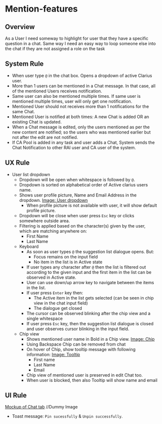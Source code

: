 # Mention-features

## Overview

As a User I need someway to highlight for user that they have a specific question in a chat. Same way I need an easy way to loop someone else into the chat if they are not assigned a role on the task

## System Rule

- When user type `@` in the chat box. Opens a dropdown of active Clarius user.
- More than 1 users can be mentioned in a Chat message. In that case, all of the mentioned Users receives notification.
- Same user can also be mentioned multiple times. If same user is mentioned multiple times, user will only get one notification.
- Mentioned User should not receives more than 1 notifications for the same Chat.
- Mentioned User is notified at both times: A new Chat is added OR an existing Chat is updated.
- When a Chat message is edited, only the users mentioned as per the new content are notified; so the users who was mentioned earlier but not after the edit are not notified.
- If CA Pool is added in any task and user adds a Chat, System sends the Chat Notification to other RAI user and CA user of the system.

## UX Rule

- User list dropdown
    - Dropdown will be open when whitespace is followed by `@`.
    - Dropdown is sorted on alphabetical order of Active clarius users name.
    - Shows user profile picture, Name and Email Address in the dropdown. [Image: User dropdown](https://drive.google.com/file/d/1A18YEZr91MIp_jaRbrW4uy9dxxtkOE6D/view?usp=sharing)
        - When profile picture is not available with user, it will show default profile picture.
    - Dropdown will be close when user press `Esc` key or clicks somewhere outside area.
    - Filtering is applied based on the character(s) given by the user, which are matching anywhere on:
        - First Name
        - Last Name
    - Keyboard
        - As soon as user types `@` the suggestion list dialogue opens. But:
            - Focus remains on the input field
            - No item in the list is in Active state
        - If user types any character after `@` then the list is filtered out according to the given input and the first item in the list can be observed in Active state.
        - User can use down/up arrow key to navigate between the items in the list.
        - If user press `Enter` key then:
            - The Active item in the list gets selected (can be seen in chip view in the chat input field)
            - The dialogue get closed
        - The cursor can be observed blinking after the chip view and a single whitespace
        - If user press `Esc` key, then the suggestion list dialogue is closed and user observes cursor blinking in the input field.
    - Chip view
        - Shows mentioned user name in Bold in a Chip view. [Image: Chip](https://drive.google.com/file/d/17r3mgGeGGGK0vR02sp9z6MdCchJ5Xvxd/view?usp=sharing)
        - Using Backspace Chip can be removed from chat
        - On hover of Chip, show tooltip message with following information: [Image: Tooltip]()
            - First name
            - Last Name
            - Email
        - Chip view of mentioned user is preserved in edit Chat too.
        - When user is blocked, then also Tooltip will show name and email

## UI Rule

[Mockup of Chat tab](https://drive.google.com/file/d/1lzSRD8TOtjyC66GnhngYYcoX2KwH0N_F/view?usp=sharing) //Dummy Image
- Toast message: `Pin sucessfully` & `Unpin successfully`.